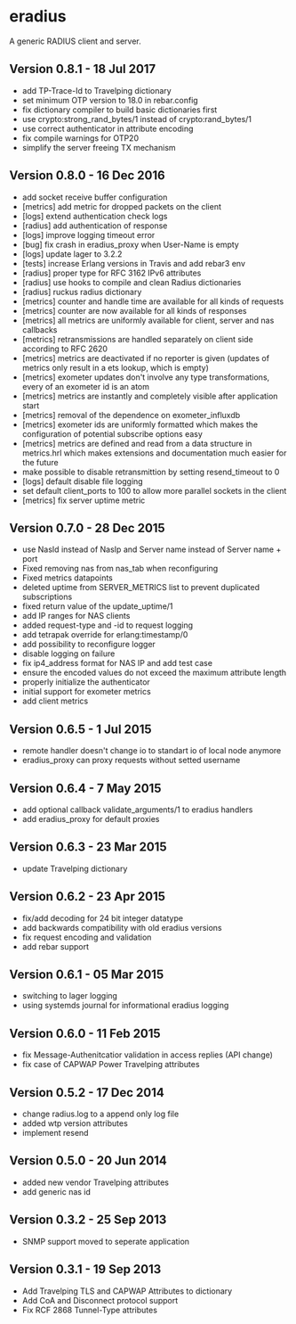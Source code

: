 eradius
=======

A generic RADIUS client and server.

Version 0.8.1 - 18 Jul 2017
---------------------------
* add TP-Trace-Id to Travelping dictionary
* set minimum OTP version to 18.0 in rebar.config
* fix dictionary compiler to build basic dictionaries first
* use crypto:strong_rand_bytes/1 instead of crypto:rand_bytes/1
* use correct authenticator in attribute encoding
* fix compile warnings for OTP20
* simplify the server freeing TX mechanism

Version 0.8.0 - 16 Dec 2016
---------------------------
* add socket receive buffer configuration
* [metrics] add metric for dropped packets on the client
* [logs] extend authentication check logs
* [radius] add authentication of response
* [logs] improve logging timeout error
* [bug] fix crash in eradius_proxy when User-Name is empty
* [logs] update lager to 3.2.2
* [tests] increase Erlang versions in Travis and add rebar3 env
* [radius] proper type for RFC 3162 IPv6 attributes
* [radius] use hooks to compile and clean Radius dictionaries
* [radius] ruckus radius dictionary
* [metrics] counter and handle time are available for all kinds of requests
* [metrics] counter are now available for all kinds of responses
* [metrics] all metrics are uniformly available for client, server and nas
  callbacks
* [metrics] retransmissions are handled separately on client side according
  to RFC 2620
* [metrics] metrics are deactivated if no reporter is given (updates of metrics
  only result in a ets lookup, which is empty)
* [metrics] exometer updates don't involve any type transformations, every
  of an exometer id is an atom
* [metrics] metrics are instantly and completely visible after application start
* [metrics] removal of the dependence on exometer_influxdb
* [metrics] exometer ids are uniformly formatted which makes the configuration
  of potential subscribe options easy
* [metrics] metrics are defined and read from a data structure in metrics.hrl
  which makes extensions and documentation much easier for the future
* make possible to disable retransmittion by setting resend_timeout to 0
* [logs] default disable file logging
* set default client_ports to 100 to allow more parallel sockets in the client
* [metrics] fix server uptime metric

Version 0.7.0 - 28 Dec 2015
---------------------------
* use NasId instead of NasIp and Server name instead of Server name + port
* Fixed removing nas from nas_tab when reconfiguring
* Fixed metrics datapoints
* deleted uptime from SERVER_METRICS list to prevent duplicated subscriptions
* fixed return value of the update_uptime/1
* add IP ranges for NAS clients
* added request-type and -id to request logging
* add tetrapak override for erlang:timestamp/0
* add possibility to reconfigure logger
* disable logging on failure
* fix ip4_address format for NAS IP and add test case
* ensure the encoded values do not exceed the maximum attribute length
* properly initialize the authenticator
* initial support for exometer metrics
* add client metrics

Version 0.6.5 - 1 Jul 2015
---------------------------
* remote handler doesn't change io to standart io of local node anymore
* eradius_proxy can proxy requests without setted username

Version 0.6.4 - 7 May 2015
---------------------------
* add optional callback validate_arguments/1 to eradius handlers
* add eradius_proxy for default proxies

Version 0.6.3 - 23 Mar 2015
---------------------------
* update Travelping dictionary

Version 0.6.2 - 23 Apr 2015
---------------------------
* fix/add decoding for 24 bit integer datatype
* add backwards compatibility with old eradius versions
* fix request encoding and validation
* add rebar support

Version 0.6.1 - 05 Mar 2015
---------------------------
* switching to lager logging
* using systemds journal for informational eradius logging

Version 0.6.0 - 11 Feb 2015
---------------------------

* fix Message-Authenitcatior validation in access replies (API change)
* fix case of CAPWAP Power Travelping attributes

Version 0.5.2 - 17 Dec 2014
---------------------------

* change radius.log to a append only log file
* added wtp version attributes
* implement resend

Version 0.5.0 - 20 Jun 2014
---------------------------

* added new vendor Travelping attributes
* add generic nas id

Version 0.3.2 - 25 Sep 2013
---------------------------

* SNMP support moved to seperate application

Version 0.3.1 - 19 Sep 2013
---------------------------

* Add Travelping TLS and CAPWAP Attributes to dictionary
* Add CoA and Disconnect protocol support
* Fix RCF 2868 Tunnel-Type attributes
